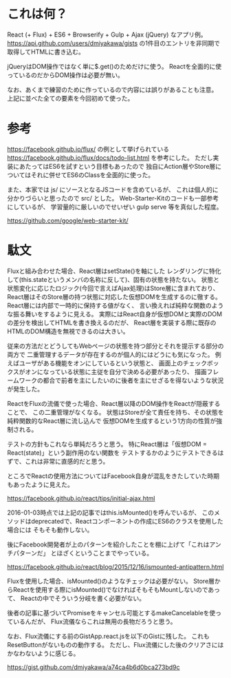 # これは何？

React (+ Flux) + ES6 + Browserify + Gulp + Ajax (jQuery) なアプリ例。
https://api.github.com/users/dmiyakawa/gists
の1件目のエントリを非同期で取得してHTMLに書き込む。

jQueryはDOM操作ではなく単に$.get()のためだけに使う。
Reactを全面的に使っているのだからDOM操作は必要が無い。

なお、あくまで練習のために作っているので内容には誤りがあることも注意。
上記に並べた全ての要素を今回初めて使った。

# 参考

https://facebook.github.io/flux/ の例として挙げられている
https://facebook.github.io/flux/docs/todo-list.html
を参考にした。
ただし実装にあたってはES6を試すという目標もあったので
独自にAction層やStore層についてはそれに併せてES6のClassを全面的に使った。

また、本家では js/ にソースとなるJSコードを含めているが、
これは個人的に分かりづらいと思ったので src/ とした。
Web-Starter-Kitのコードも一部参考にしているが、
学習量的に厳しいのでせいぜい gulp serve 等を真似した程度。

https://github.com/google/web-starter-kit/


# 駄文

Fluxと組み合わせた場合、React層はsetState()を軸にした
レンダリングに特化して(this.stateというメンバの名称に反して)、固有の状態を持たない。
状態と状態変化に応じたロジック(今回で言えばAjax処理)はStore層に含まれており、
React層はそのStore層の持つ状態に対応した仮想DOMを生成するのに徹する。
React層には内部で一時的に保持する値がなく、
言い換えれば純粋な関数のような振る舞いをするように見える。
実際にはReact自身が仮想DOMと実際のDOMの差分を検出してHTMLを書き換えるのだが、
React層を実装する際に既存のHTMLのDOM構造を無視できるのは大きい。

従来の方法だとどうしてもWebページの状態を持つ部分とそれを提示する部分の両方で
二重管理するデータが存在するのが個人的にはどうにも気になった。
例えばユーザがある機能をオンにしているという状態と、
画面上のチェックボックスがオンになっている状態に主従を自分で決める必要があったり、
描画フレームワークの都合で前者を主にしたいのに後者を主にせざるを得ないような状況が発生した。

ReactをFluxの流儀で使った場合、React層以降のDOM操作をReactが隠蔽することで、
この二重管理がなくなる。
状態はStoreが全て責任を持ち、その状態を純粋関数的なReact層に流し込んで
仮想DOMを生成するという1方向の性質が強制される。

テストの方針もこれなら単純だろうと思う。
特にReact層は「仮想DOM = React(state)」という副作用のない関数を
テストするかのようにテストできるはずで、これは非常に直感的だと思う。

ところでReactの使用方法についてはFacebook自身が混乱をきたしていた時期もあったように見えた。

https://facebook.github.io/react/tips/initial-ajax.html

2016-01-03時点では上記の記事ではthis.isMounted()を呼んでいるが、
このメソッドはdeprecatedで、Reactコンポーネントの作成にES6のクラスを使用した場合には
そもそも動作しない。

後にFacebook開発者が上のパターンを紹介したことを棚に上げて「これはアンチパターンだ」
とほざくということまでやっている。

https://facebook.github.io/react/blog/2015/12/16/ismounted-antipattern.html

Fluxを使用した場合、isMounted()のようなチェックは必要がない。
Store層からReactを使用する際にisMounted()でなければそもそもMountしないのであって、
Reactの中でそういう分岐を書く必要がない。

後者の記事に基づいてPromiseをキャンセル可能とするmakeCancelableを使っているんだが、
Flux流儀ならこれは無用の長物だろうと思う。

なお、Flux流儀にする前のGistApp.react.jsを以下のGistに残した。
これもResetButtonがないものの動作する。
ただし、Flux流儀にした後のクリアさにはかなわないように感じる。

https://gist.github.com/dmiyakawa/a74ca4b6d0bca273bd9c
